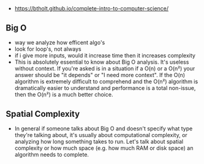 ##

* https://btholt.github.io/complete-intro-to-computer-science/


## Big O

* way we analyze how efficent algo's
* look for loop's, not always
* if i give more inputs, would it increase time then it increases complexity
* This is absolutely essential to know about Big O analysis. It's useless without context. If you're asked is in a situation if a O(n) or a O(n²) your answer should be "it depends" or "I need more context". If the O(n) algorithm is extremely difficult to comprehend and the O(n²) algorithm is dramatically easier to understand and performance is a total non-issue, then the O(n²) is a much better choice.

## Spatial Complexity

* In general if someone talks about Big O and doesn't specify what type they're talking about, it's usually about computational complexity, or analyzing how long something takes to run. Let's talk about spatial complexity or how much space (e.g. how much RAM or disk space) an algorithm needs to complete.